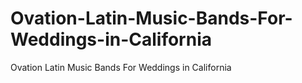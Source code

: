 # Ovation-Latin-Music-Bands-For-Weddings-in-California
Ovation Latin Music Bands For Weddings in California
